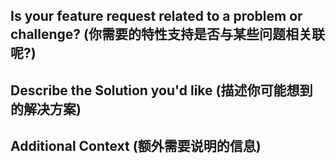 ## Is your feature request related to a problem or challenge? (你需要的特性支持是否与某些问题相关联呢?)

## Describe the Solution you'd like (描述你可能想到的解决方案)

## Additional Context (额外需要说明的信息)
